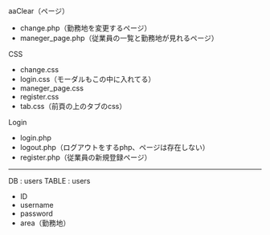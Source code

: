 aaClear（ページ）
- change.php（勤務地を変更するページ）
- maneger_page.php（従業員の一覧と勤務地が見れるページ）

CSS
- change.css
- login.css（モーダルもこの中に入れてる）
- maneger_page.css
- register.css
- tab.css（前頁の上のタブのcss）

Login
- login.php
- logout.php（ログアウトをするphp、ページは存在しない）
- register.php（従業員の新規登録ページ）

-------------------------------------------------------------------

DB : users
TABLE : users
- ID
- username
- password
- area（勤務地）